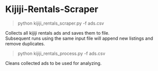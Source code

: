 # Kijiji-Rentals-Scraper  

> python kijiji_rentals_scraper.py -f ads.csv  

Collects all kijiji rentals ads and saves them to file.  
Subsequent runs using the same input file will append new listings and remove duplicates.  

> python kijiji_rentals_process.py -f ads.csv  

Cleans collected ads to be used for analyzing.  
